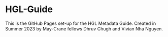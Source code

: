 # HGL-Guide
 
This is the GitHub Pages set-up for the HGL Metadata Guide. Created in Summer 2023 by May-Crane fellows Dhruv Chugh and Vivian Nha Nguyen.